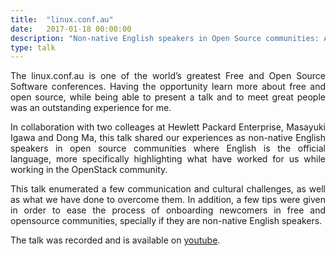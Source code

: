 ```yaml
---
title:  "linux.conf.au"
date:   2017-01-18 00:00:00
description: "Non-native English speakers in Open Source communities: A True Story"
type: talk
---
```


<p align="justify">
The linux.conf.au is one of the world’s greatest Free and Open Source Software
conferences. Having the opportunity learn more about free and open source,
while being able to present a talk and to meet great people was an outstanding
experience for me.
</p>

<p align="justify">
In collaboration with two colleages at Hewlett Packard Enterprise, Masayuki
Igawa and Dong Ma, this talk shared our experiences as non-native English
speakers in open source communities where English is the official language,
more specifically highlighting what have worked for us while working in the
OpenStack community.
</p>

<p align="justify">
This talk enumerated a few communication and cultural challenges, as well as
what we have done to overcome them. In addition, a few tips were given in
order to ease the process of onboarding newcomers in free and opensource
communities, specially if they are non-native English speakers.
</p>

<p align="justify">
The talk was recorded and is available on
<a href="https://www.youtube.com/watch?v=fsn6buk-BtE">youtube</a>.
</p>